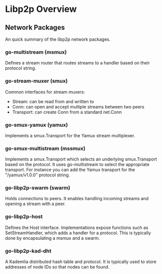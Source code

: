 # Libp2p Overview

## Network Packages

An quick summary of the libp2p network packages.

### go-multistream (msmux)

Defines a stream router that routes streams to a handler based on their
protocol string.

### go-stream-muxer (smux)

Common interfaces for stream muxers:

* Stream: can be read from and written to
* Conn: can open and accept multiple streams between two peers
* Transport: can create Conn from a standard net.Conn

### go-smux-yamux (yamux)

Implements a smux.Transport for the Yamux stream multiplexer.

### go-smux-multistream (mssmux)

Implements a smux.Transport which selects an underlying smux.Transport based
on the protocol. It uses go-multistream to select the appropriate transport.
For instance you can add the Yamux transport for the "/yamux/v1.0.0" protocol
string.

### go-libp2p-swarm (swarm)

Holds connections to peers. It enables handling incoming streams and opening a
stream with a peer.

### go-libp2p-host

Defines the Host interface. Implementations expose functions such as
SetStreamHandler, which adds a handler for a protocol. This is typically done
by encapsulating a msmux and a swarm.

### go-libp2p-kad-dht

A Kademlia distributed hash table and protocol. It is typically used to store
addresses of node IDs so that nodes can be found.
